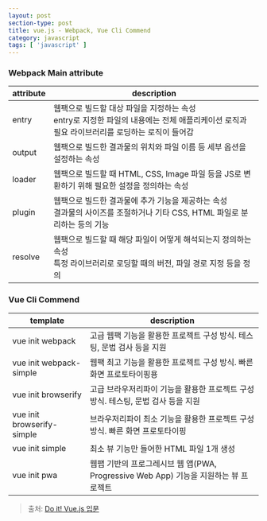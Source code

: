 ```yaml
---
layout: post
section-type: post
title: vue.js - Webpack, Vue Cli Commend
category: javascript
tags: [ 'javascript' ]
---
```


### Webpack Main attribute

attribute | description
---|---
entry | 웹팩으로 빌드할 대상 파일을 지정하는 속성<br> entry로 지정한 파일의 내용에는 전체 애플리케이션 로직과 필요 라이브러리를 로딩하는 로직이 들어감
output | 웹팩으로 빌드한 결과물의 위치와 파일 이름 등 세부 옵션을 설정하는 속성
loader | 웹팩으로 빌드할 때 HTML, CSS, Image 파일 등을 JS로 변환하기 위해 필요한 설정을 정의하는 속성
plugin | 웹팩으로 빌드한 결과물에 추가 기능을 제공하는 속성<br>결과물의 사이즈를 조절하거나 기타 CSS, HTML 파일로 분리하는 등의 기능
resolve | 웹팩으로 빌드할 때 해당 파일이 어떻게 해석되는지 정의하는 속성<br>특정 라이브러리로 로딩할 때의 버전, 파일 경로 지정 등을 정의

### Vue Cli Commend

template | description
---|---
vue init webpack | 고급 웹팩 기능을 활용한 프로젝트 구성 방식. 테스팅, 문법 검사 등을 지원
vue init webpack-simple | 웹팩 최고 기능을 활용한 프로젝트 구성 방식. 빠른 화면 프로토타이핑용
vue init browserify | 고급 브라우저리파이 기능을 활용한 프로젝트 구성 방식. 테스팅, 문법 검사 등을 지원
vue init browserify-simple | 브라우저리파이 최소 기능을 활용한 프로젝트 구성 방식. 빠른 화면 프로토타이핑
vue init simple | 최소 뷰 기능만 들어한 HTML 파일 1개 생성
vue init pwa | 웹팹 기반의 프로그레시브 웹 앱(PWA, Progressive Web App) 기능을 지원하는 뷰 프로젝트


> 출처: [Do it! Vue.js 입문](http://www.yes24.com/24/goods/58206961)
